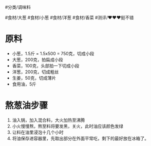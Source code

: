 #分类/调味料 
 
#食材/大葱 #食材/小葱 #食材/洋葱 #食材/香菜 
#测评/❤️❤️❤️挺不错

# 原料
- 小葱，1.5斤 = 1.5x500 = 750克，切成小段
- 大葱，200克，拍扁成小段
- 香菜，100克，头部拍一下切成小段
- 洋葱，200克，切成粗丝
- 生姜，50克，切成薄片
- 食用油，5斤

# 熬葱油步骤
1. 油入锅，加入混合料，大火加热至沸腾
2. 小火慢慢熬，熬至料将要发黑，关火，此时油应该颜色发绿
3. 让料在油里浸泡十几个小时
4. 将油保存进容器里，先取出部分在外面平常吃，剩下的最好放在冰箱了。

